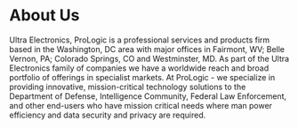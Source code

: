 # About Us
Ultra Electronics, ProLogic is a professional services and products firm based in the Washington, DC area with major offices in Fairmont, WV; Belle Vernon, PA; Colorado Springs, CO and Westminster, MD. As part of the Ultra Electronics family of companies we have a worldwide reach and broad portfolio of offerings in specialist markets. At ProLogic - we specialize in providing innovative, mission-critical technology solutions to the Department of Defense, Intelligence Community, Federal Law Enforcement, and other end-users who have mission critical needs where man power efficiency and data security and privacy are required.
